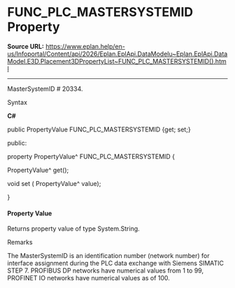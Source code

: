 # FUNC_PLC_MASTERSYSTEMID Property

**Source URL:** https://www.eplan.help/en-us/Infoportal/Content/api/2026/Eplan.EplApi.DataModelu~Eplan.EplApi.DataModel.E3D.Placement3DPropertyList~FUNC_PLC_MASTERSYSTEMID().html

---

MasterSystemID # 20334.

Syntax

**C#**



public PropertyValue FUNC_PLC_MASTERSYSTEMID {get; set;}

public:

property PropertyValue^ FUNC_PLC_MASTERSYSTEMID {

   PropertyValue^ get();

   void set (    PropertyValue^ value);

}


#### Property Value

Returns property value of type System.String.

Remarks

The MasterSystemID is an identification number (network number) for interface assignment during the PLC data exchange with Siemens SIMATIC STEP 7. PROFIBUS DP networks have numerical values from 1 to 99, PROFINET IO networks have numerical values as of 100.
